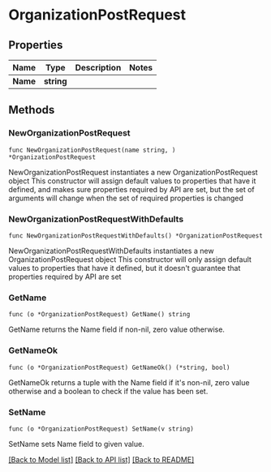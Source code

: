 # OrganizationPostRequest

## Properties

Name | Type | Description | Notes
------------ | ------------- | ------------- | -------------
**Name** | **string** |  | 

## Methods

### NewOrganizationPostRequest

`func NewOrganizationPostRequest(name string, ) *OrganizationPostRequest`

NewOrganizationPostRequest instantiates a new OrganizationPostRequest object
This constructor will assign default values to properties that have it defined,
and makes sure properties required by API are set, but the set of arguments
will change when the set of required properties is changed

### NewOrganizationPostRequestWithDefaults

`func NewOrganizationPostRequestWithDefaults() *OrganizationPostRequest`

NewOrganizationPostRequestWithDefaults instantiates a new OrganizationPostRequest object
This constructor will only assign default values to properties that have it defined,
but it doesn't guarantee that properties required by API are set

### GetName

`func (o *OrganizationPostRequest) GetName() string`

GetName returns the Name field if non-nil, zero value otherwise.

### GetNameOk

`func (o *OrganizationPostRequest) GetNameOk() (*string, bool)`

GetNameOk returns a tuple with the Name field if it's non-nil, zero value otherwise
and a boolean to check if the value has been set.

### SetName

`func (o *OrganizationPostRequest) SetName(v string)`

SetName sets Name field to given value.



[[Back to Model list]](../README.md#documentation-for-models) [[Back to API list]](../README.md#documentation-for-api-endpoints) [[Back to README]](../README.md)


